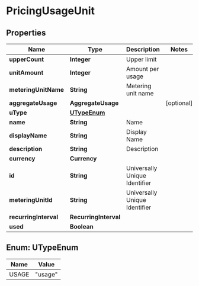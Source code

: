 

# PricingUsageUnit


## Properties

| Name | Type | Description | Notes |
|------------ | ------------- | ------------- | -------------|
|**upperCount** | **Integer** | Upper limit |  |
|**unitAmount** | **Integer** | Amount per usage |  |
|**meteringUnitName** | **String** | Metering unit name |  |
|**aggregateUsage** | **AggregateUsage** |  |  [optional] |
|**uType** | [**UTypeEnum**](#UTypeEnum) |  |  |
|**name** | **String** | Name |  |
|**displayName** | **String** | Display Name |  |
|**description** | **String** | Description |  |
|**currency** | **Currency** |  |  |
|**id** | **String** | Universally Unique Identifier |  |
|**meteringUnitId** | **String** | Universally Unique Identifier |  |
|**recurringInterval** | **RecurringInterval** |  |  |
|**used** | **Boolean** |  |  |



## Enum: UTypeEnum

| Name | Value |
|---- | -----|
| USAGE | &quot;usage&quot; |



